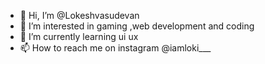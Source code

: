 - 👋 Hi, I’m @Lokeshvasudevan
- 👀 I’m interested in gaming ,web development and coding 
- 🌱 I’m currently learning ui ux
- 📫 How to reach me on instagram @iamloki___

<!---
Lokeshvasudevan/Lokeshvasudevan is a ✨ special ✨ repository because its `README.md` (this file) appears on your GitHub profile.
You can click the Preview link to take a look at your changes.
--->
